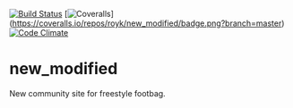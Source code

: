 [![Build Status](https://secure.travis-ci.org/royk/new_modified.png?branch=master)](https://travis-ci.org/royk/new_modified)
[![Coveralls](https://coveralls.io/repos/royk/new_modified/badge.png?branch=master)] (https://coveralls.io/repos/royk/new_modified/badge.png?branch=master)
[![Code Climate](https://codeclimate.com/badge.png)](https://codeclimate.com/github/royk/new_modified)

new_modified
============

New community site for freestyle footbag.
